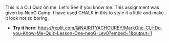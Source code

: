 This is a CLI Quiz on me. Let's See if you know me. This assignment was given by NeoG Camp. I have used CHALK in this to style it a little and make it look not so boring.

- **Try it here:** <https://replit.com/@NAIRITYACHOUREY/MarkOne-CLI-Do-you-Know-Me-Quiz-Lesson-One-neoG-Lev0?embed=1&output=1>
